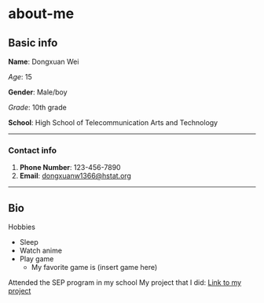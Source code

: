 # about-me

## Basic info

**Name**: Dongxuan Wei

_Age_: 15

**Gender**: Male/boy

_Grade_: 10th grade

**School**: High School of Telecommunication Arts and Technology

---
### Contact info
1. **Phone Number**: 123-456-7890
2. **Email**: dongxuanw1366@hstat.org

---

## Bio

Hobbies
* Sleep
* Watch anime
* Play game
  * My favorite game is  (insert game here)

Attended the SEP program in my school
My project that I did:  [Link to my project](https://dongxuanw1366.github.io/)
